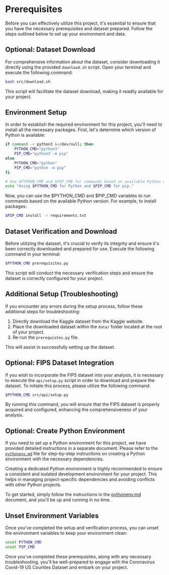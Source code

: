 # Prerequisites

Before you can effectively utilize this project, it's essential to ensure that you have the necessary prerequisites and
dataset prepared. Follow the steps outlined below to set up your environment and data.

## Optional: Dataset Download

For comprehensive information about the dataset, consider downloading it directly using the provided `download.sh`
script. Open your terminal and execute the following command:

```bash
bash src/download.sh
```

This script will facilitate the dataset download, making it readily available for your project.

## Environment Setup

In order to establish the required environment for this project, you'll need to install all the necessary packages.
First, let's determine which version of Python is available:

```bash
if command -v python3 &>/dev/null; then
    PYTHON_CMD="python3"
    PIP_CMD="python3 -m pip"
else
    PYTHON_CMD="python"
    PIP_CMD="python -m pip"
fi

# Use $PYTHON_CMD and $PIP_CMD for commands based on available Python version.
echo "Using $PYTHON_CMD for Python and $PIP_CMD for pip."
```

Now, you can use the $PYTHON_CMD and $PIP_CMD variables to run commands based on the available Python version. For
example, to install packages:

```bash
$PIP_CMD install -r requirements.txt
````

## Dataset Verification and Download

Before utilizing the dataset, it's crucial to verify its integrity and ensure it's been correctly downloaded and
prepared for use. Execute the following command in your terminal:

```bash
$PYTHON_CMD prerequisites.py
```

This script will conduct the necessary verification steps and ensure the dataset is correctly configured for your
project.

## Additional Setup (Troubleshooting)

If you encounter any errors during the setup process, follow these additional steps for troubleshooting:

1. Directly download the Kaggle dataset from the Kaggle website.
2. Place the downloaded dataset within the `data/` folder located at the root of your project.
3. Re-run the `prerequistes.py` file.


This will assist in successfully setting up the dataset.

## Optional: FIPS Dataset Integration

If you wish to incorporate the FIPS dataset into your analysis, it is necessary to execute the `api/setup.py` script in order to download and prepare the dataset. To initiate this process, please utilize the following command:

```bash
$PYTHON_CMD src/api/setup.py
```

By running this command, you will ensure that the FIPS dataset is properly acquired and configured, enhancing the comprehensiveness of your analysis.

## Optional: Create Python Environment

If you need to set up a Python environment for this project,
we have provided detailed instructions in a separate document.
Please refer to the [`pythonenv.md`](pythonenv.md) file for step-by-step instructions
on creating a Python environment with the necessary dependencies.

Creating a dedicated Python environment is highly recommended to ensure a consistent and isolated development environment for your project. This helps in managing project-specific dependencies and avoiding conflicts with other Python projects.

To get started, simply follow the instructions in the [pythonenv.md](pythonenv.md) document, and you'll be up and running in no time.


## Unset Environment Variables

Once you've completed the setup and verification process, you can unset the environment variables to keep your
environment clean:

```bash
unset PYTHON_CMD
unset PIP_CMD
```

Once you've completed these prerequisites, along with any necessary troubleshooting, you'll be well-prepared to engage
with the Coronavirus Covid-19 US Counties Dataset and embark on your project.
